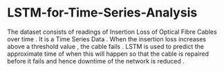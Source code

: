 # LSTM-for-Time-Series-Analysis

The dataset consists of readings of Insertion Loss of Optical Fibre Cables over time . It is a Time Series Data . When the insertion loss increases above a threshold value , the cable fails . LSTM is used to predict the approximate time of when this will happen so that the cable is repaired before it fails and hence downtime of the network is reduced . 

